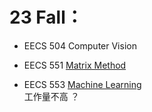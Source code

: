 # 23 Fall： 

- EECS 504 Computer Vision 

- EECS 551 [Matrix Method](https://atlas.ai.umich.edu/course/EECS%20551/) 

- EECS 553 [Machine Learning]()  
工作量不高 ？
